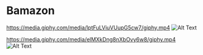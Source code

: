 # Bamazon
https://media.giphy.com/media/lptFuLViuVUupG5cw7/giphy.mp4
![Alt Text](https://media.giphy.com/media/lptFuLViuVUupG5cw7/giphy.gif)


https://media.giphy.com/media/elMXkDng8nXbOvy6w8/giphy.mp4
![Alt Text](https://media.giphy.com/media/elMXkDng8nXbOvy6w8/giphy.gif)

